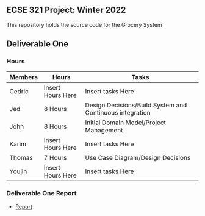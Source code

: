 ## ECSE 321 Project: Winter 2022

This repository holds the source code for the Grocery System

## Deliverable One
### Hours
| Members  | Hours | Tasks |
| ------------- | ------------- | ------------- |
| Cedric  | Insert Hours Here  | Insert tasks Here |
| Jed  | 8 Hours| Design Decisions/Build System and Continuous integration |
| John  | 8 Hours | Initial Domain Model/Project Management |
| Karim  | Insert Hours Here  | Insert tasks Here |
| Thomas  | 7 Hours  | Use Case Diagram/Design Decisions |
| Youjin  | Insert Hours Here  | Insert tasks Here |
### Deliverable One Report
* [Report](https://github.com/McGill-ECSE321-Winter2022/project-group-group-04/wiki)
